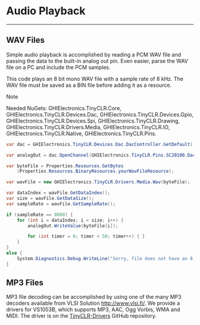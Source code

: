 # Audio Playback
---

## WAV Files

Simple audio playback is accomplished by reading a PCM WAV file and passing the data to the built-in analog out pin. Even easier, parse the WAV file on a PC and include the PCM samples.

This code plays an 8 bit mono WAV file with a sample rate of 8 kHz. The WAV file must be saved as a BIN file before adding it as a resource.

> [!Note]
> Needed NuGets: GHIElectronics.TinyCLR.Core, GHIElectronics.TinyCLR.Devices.Dac, GHIElectronics.TinyCLR.Devices.Gpio, GHIElectronics.TinyCLR.Devices.Spi, GHIElectronics.TinyCLR.Drawing, GHIElectronics.TinyCLR.Drivers.Media, GHIElectronics.TinyCLR.IO, GHIElectronics.TinyCLR.Native, GHIElectronics.TinyCLR.Pins.


```cs
var dac = GHIElectronics.TinyCLR.Devices.Dac.DacController.GetDefault();

var analogOut = dac.OpenChannel(GHIElectronics.TinyCLR.Pins.SC20100.DacChannel.PA4);

var byteFile = Properties.Resources.GetBytes
    (Properties.Resources.BinaryResources.yourWavFileResource);

var wavFile = new GHIElectronics.TinyCLR.Drivers.Media.Wav(byteFile);

var dataIndex = wavFile.GetDataIndex();
var size = wavFile.GetDataSize();
var sampleRate = wavFile.GetSampleRate();

if (sampleRate == 8000) {
    for (int i = dataIndex; i < size; i++) {
        analogOut.WriteValue(byteFile[i]);

        for (int timer = 0; timer < 58; timer++) { }
    }
}
else {
    System.Diagnostics.Debug.WriteLine("Sorry, file does not have an 8 kHz sample rate.");
}
```

## MP3 Files

MP3 file decoding can be accomplished by using one of the many MP3 decoders available from VLSI Solution http://www.vlsi.fi/. We provide a drivers for VS1053B, which supports MP3, AAC, Ogg Vorbis, WMA and MIDI. The driver is on the [TinyCLR-Drivers](https://github.com/ghi-electronics/TinyCLR-Drivers) GitHub repository.
